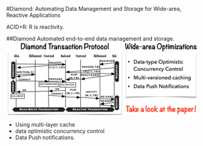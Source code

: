 #Diamond: Automating Data Management and Storage for Wide-area, Reactive Applications

ACID+R: R is reactivity.

##Diamond
Automated end-to-end data management and storage.
![](diamond.png)
* Using multi-layer cache
* data optimistic concurrency control
* Data Push notifications.
